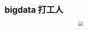 # bigdata 打工人
<p align="center">
  <img src="https://tp1.tupiankucdn.com/upload/images/cover/5d70d74cbb4cfdc37725d5f6e032adca.gif">
</p>